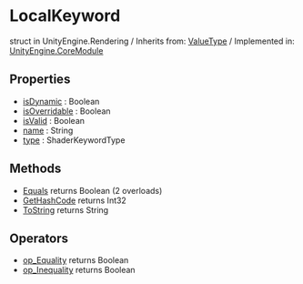 # LocalKeyword
struct in UnityEngine.Rendering
 / Inherits from: <a href="https://docs.unity3d.com/6000.0/Documentation/ScriptReference/ValueType.html">ValueType</a> / Implemented in: <a href="https://docs.unity3d.com/6000.0/Documentation/ScriptReference/UnityEngine.CoreModule.html">UnityEngine.CoreModule</a>
## Properties
- <a href="https://docs.unity3d.com/6000.0/Documentation/ScriptReference/LocalKeyword-isDynamic.html">isDynamic</a> : Boolean
- <a href="https://docs.unity3d.com/6000.0/Documentation/ScriptReference/LocalKeyword-isOverridable.html">isOverridable</a> : Boolean
- <a href="https://docs.unity3d.com/6000.0/Documentation/ScriptReference/LocalKeyword-isValid.html">isValid</a> : Boolean
- <a href="https://docs.unity3d.com/6000.0/Documentation/ScriptReference/LocalKeyword-name.html">name</a> : String
- <a href="https://docs.unity3d.com/6000.0/Documentation/ScriptReference/LocalKeyword-type.html">type</a> : ShaderKeywordType
## Methods
- <a href="https://docs.unity3d.com/6000.0/Documentation/ScriptReference/LocalKeyword.Equals.html">Equals</a> returns Boolean (2 overloads)
- <a href="https://docs.unity3d.com/6000.0/Documentation/ScriptReference/LocalKeyword.GetHashCode.html">GetHashCode</a> returns Int32
- <a href="https://docs.unity3d.com/6000.0/Documentation/ScriptReference/LocalKeyword.ToString.html">ToString</a> returns String
## Operators
- <a href="https://docs.unity3d.com/6000.0/Documentation/ScriptReference/LocalKeyword.op_Equality.html">op_Equality</a> returns Boolean
- <a href="https://docs.unity3d.com/6000.0/Documentation/ScriptReference/LocalKeyword.op_Inequality.html">op_Inequality</a> returns Boolean

